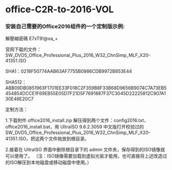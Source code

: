 # office-C2R-to-2016-VOL
### 安装自己需要的Office2016组件的一个定制版示例:

解壓縮密碼 E7xT9!@xa_+

官网下载的文件：
SW_DVD5_Office_Professional_Plus_2016_W32_ChnSimp_MLF_X20-41351.ISO

SHA1：0218F50774AAB63AF7755B0986CDB9972B853E44

SHA512：ABB09DB0851963F1701EE33F018C2F359B8F33B68D9656B9074C7A73EB5454854DCCE1F69EB55E05D7F21D5F7691887F37C3045D22225812C907A130E46E20C7

定制方法：

1.下载附件 office2016_install.zip 解压得到两个文件：config2016.txt、office2016_install.bat，用 UltraISO 9.6.2.3059 中文版打开校验过的SW_DVD5_Office_Professional_Plus_2016_W32_ChnSimp_MLF_X20-41351.ISO，把这两个文件拖放到根目录。 

2.接着在 UltraISO 界面中删除根目录下的 admin 文件夹，保存得到的ISO镜像就可以使用了。 （注：ISO镜像需要加载到虚拟光驱才能用，也可直接将上述改造过的ISO解压到本地磁盘或移动磁盘中使用。）
